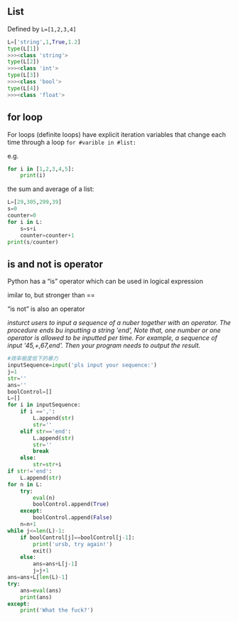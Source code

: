 ## List
Defined by `L=[1,2,3,4]`

```python
L=['string',1,True,1.2]
type(L[1])
>>><class 'string'>
type(L[2])
>>><class 'int'>
type(L[3])
>>><class 'bool'>
type(L[4])
>>><class 'float'>
```

## for loop
For loops (definite loops) have explicit iteration variables that change each time through a loop `for #varible in #list:`

e.g.

```python
for i in [1,2,3,4,5]:
    print(i)
```

the sum and average of a list:

```python
L=[29,305,299,39]
s=0
counter=0
for i in L:
    s=s+i
    counter=counter+1
print(s/counter)
```

## is and not is operator
Python has a “is” operator which can be used in logical expression

imilar to, but stronger than ==

“is not” is also an operator

*insturct users to input a sequence of a nuber together with an operator. The procedure ends bu inputting a string 'end', Note that, one number or one operator is allowed to be inputted per time. For example, a sequence of input '45,+,67,end'. Then your program needs to output the result.*

```python
#效率极度低下的暴力
inputSequence=input('pls input your sequence:')
j=1
str=''
ans=''
boolControl=[]
L=[]
for i in inputSequence:
    if i ==',':
        L.append(str)
        str=''
    elif str=='end':
        L.append(str)
        str=''
        break
    else:
        str=str+i
if str!='end':        
    L.append(str)
for n in L:
    try:
        eval(n)
        boolControl.append(True)
    except:
        boolControl.append(False)
    n=n+1
while j<=len(L)-1:
    if boolControl[j]==boolControl[j-1]:
        print('ursb, try again!')
        exit()
    else:
        ans=ans+L[j-1]
        j=j+1
ans=ans+L[len(L)-1]
try:
    ans=eval(ans)
    print(ans)
except:
    print('What the fuck?')
```